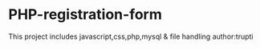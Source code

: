 PHP-registration-form
=====================

This project includes javascript,css,php,mysql &amp; file handling
author:trupti
